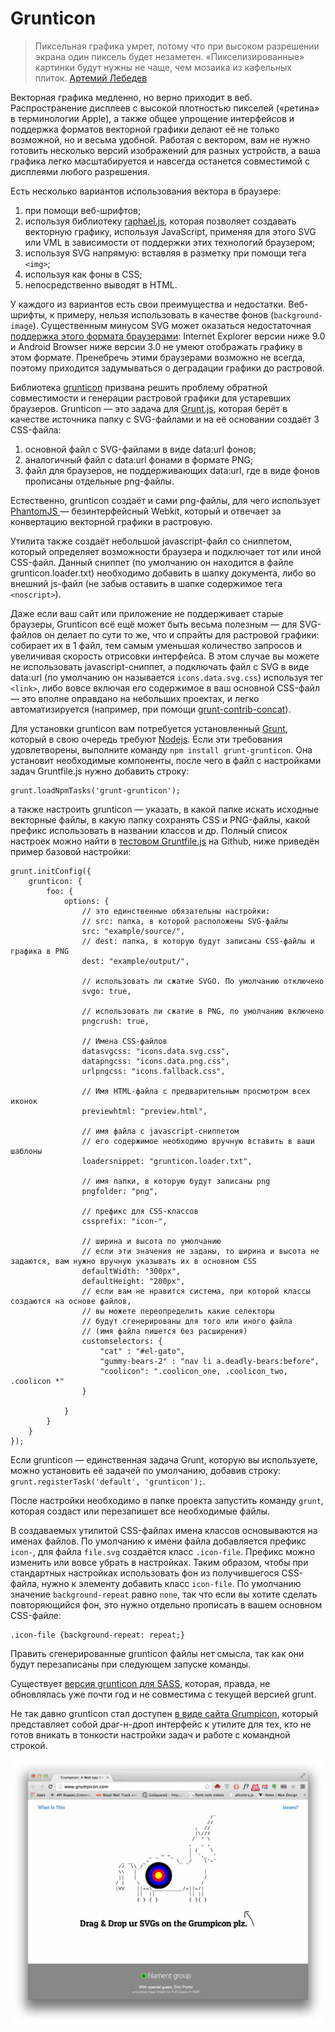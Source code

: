 # Grunticon

> Пиксельная графика умрет, потому что при высоком разрешении экрана один
пиксель будет незаметен. «Пикселизированные» картинки будут нужны не чаще, чем
мозаика из кафельных плиток. [Артемий Лебедев][1]

Векторная графика медленно, но верно приходит в веб. Распространение дисплеев
с высокой плотностью пикселей («ретина» в терминологии Apple), а также общее
упрощение интерфейсов и поддержка форматов векторной графики делают её не
только возможной, но и весьма удобной. Работая с вектором, вам не нужно
готовить несколько версий изображений для разных устройств, а ваша графика
легко масштабируется и навсегда останется совместимой с дисплеями любого
разрешения.

Есть несколько вариантов использования вектора в браузере:

1. при помощи веб-шрифтов;
2. используя библиотеку [raphael.js][2], которая позволяет создавать векторную
графику, используя JavaScript, применяя для этого SVG или VML в зависимости от
поддержки этих технологий браузером;
3. используя SVG напрямую: вставляя в разметку при помощи тега `<img>`;
4. используя как фоны в CSS;
5. непосредственно выводят в HTML.

У каждого из вариантов есть свои преимущества и недостатки. Веб-шрифты, к
примеру, нельзя использовать в качестве фонов (`background-image`).
Существенным минусом SVG может оказаться недостаточная [поддержка этого
формата браузерами][3]: Internet Explorer версии ниже 9.0 и Android Browser
ниже версии 3.0 не умеют отображать графику в этом формате. Пренебречь этими
браузерами возможно не всегда, поэтому приходится задумываться о деградации
графики до растровой.

Библиотека [grunticon][4] призвана решить проблему обратной совместимости и
генерации растровой графики для устаревших браузеров. Grunticon — это задача
для [Grunt.js][5], которая берёт в качестве источника папку с SVG-файлами и на
её основании создаёт 3 CSS-файла:

1. основной файл с SVG-файлами в виде data:url фонов;
2. аналогичный файл с data:url фонами в формате PNG;
3. файл для браузеров, не поддерживающих data:url, где в виде фонов прописаны
отдельные png-файлы.

Естественно, grunticon создаёт и сами png-файлы, для чего использует [PhantomJS
][6] — безинтерфейсный Webkit, который и отвечает за конвертацию векторной
графики в растровую.

Утилита также создаёт небольшой javascript-файл со сниппетом, который определяет 
возможности браузера и подключает тот или иной CSS-файл. Данный сниппет (по 
умолчанию он находится в файле grunticon.loader.txt) необходимо добавить в шапку 
документа, либо во внешний js-файл (не забыв оставить в шапке содержимое тега 
`<noscript>`).

Даже если ваш сайт или приложение не поддерживает старые браузеры, Grunticon 
всё ещё может быть весьма полезным — для SVG-файлов он делает по сути то же, 
что и спрайты для растровой графики: собирает их в 1 файл, тем самым уменьшая 
количество запросов и увеличивая скорость отрисовки интерфейса. В этом случае 
вы можете не использовать javascript-сниппет, а подключать файл с SVG в виде 
data:url (по умолчанию он называется `icons.data.svg.css`) используя тег 
`<link>`, либо вовсе включая его содержимое в ваш основной CSS-файл — это 
вполне оправдано на небольших проектах, и легко автоматизируется (например, 
при помощи [grunt-contrib-concat][7]).

Для установки grunticon вам потребуется установленный [Grunt][8], который в 
свою очередь требуют [Nodejs](http://nodejs.org/). Если эти требования 
удовлетворены, выполните команду `npm install grunt-grunticon`. Она установит 
необходимые компоненты, после чего в файл с настройками задач Gruntfile.js 
нужно добавить строку:

	grunt.loadNpmTasks('grunt-grunticon');

а также настроить grunticon — указать, в какой папке искать исходные векторные 
файлы, в какую папку сохранять CSS и PNG-файлы, какой префикс использовать в 
названии классов и др. Полный список настроек можно найти в 
[тестовом Gruntfile.js][9] на Github, ниже приведён пример базовой настройки:


	grunt.initConfig({
		grunticon: {
			foo: {
				options: {
					// это единственные обязательны настройки:
					// src: папка, в которой расположены SVG-файлы
					src: "example/source/",
					// dest: папка, в которую будут записаны CSS-файлы и графика в PNG
					dest: "example/output/",

					// использовать ли сжатие SVGO. По умолчанию отключено
					svgo: true,

					// использовать ли сжатие в PNG, по умолчанию включено
					pngcrush: true,

					// Имена CSS-файлов
					datasvgcss: "icons.data.svg.css",
					datapngcss: "icons.data.png.css",
					urlpngcss: "icons.fallback.css",

					// Имя HTML-файла с предварительным просмотром всех иконок
					previewhtml: "preview.html",

					// имя файла с javascript-сниппетом
					// его содержимое необходимо вручную вставить в ваши шаблоны
					loadersnippet: "grunticon.loader.txt",

					// имя папки, в которую будут записаны png
					pngfolder: "png",

					// префикс для CSS-классов
					cssprefix: "icon-",

					// ширина и высота по умолчанию
					// если эти значения не заданы, то ширина и высота не задаются, вам нужно вручную указывать их в основном CSS
					defaultWidth: "300px",
					defaultHeight: "200px",
					// если вам не нравится система, при которой классы создаются на основе файлов,
					// вы можете переопределить какие селекторы
					// будут сгенерированы для того или иного файла
					// (имя файла пишется без расширения)
					customselectors: {
						"cat" : "#el-gato",
						"gummy-bears-2" : "nav li a.deadly-bears:before",
						"coolicon": ".coolicon_one, .coolicon_two, .coolicon *"
					}

				}
			}
		}
	});


Если grunticon — единственная задача Grunt, которую вы используете, можно 
установить её задачей по умолчанию, добавив строку: 
`grunt.registerTask('default', 'grunticon');`.

После настройки необходимо в папке проекта запустить команду `grunt`, которая 
создаст или перезапишет все необходимые файлы.

В создаваемых утилитой CSS-файлах имена классов основываются на именах файлов. 
По умолчанию к имени файла добавляется префикс `icon-`, для файла `file.svg` 
создаётся класс `.icon-file`. Префикс можно изменить или вовсе убрать в 
настройках. Таким образом, чтобы при стандартных настройках использовать фон из 
получившегося CSS-файла, нужно к элементу добавить класс `icon-file`. По 
умолчанию значение `background-repeat` равно `none`, так что если вы хотите 
сделать повторяющийся фон, это нужно отдельно прописать в вашем основном 
CSS-файле:

	.icon-file {background-repeat: repeat;}

Править сгенерированные grunticon файлы нет смысла, так как они будут 
перезаписаны при следующем запуске команды.

Существует [версия grunticon для SASS][10], которая, правда, не обновлялась уже 
почти год и не совместима с текущей версией grunt.

Не так давно grunticon стал доступен [в виде сайта Grumpicon][11], который 
представляет собой драг-н-дроп интерфейс к утилите для тех, кто не готов 
вникать в тонкости настройки задач и работе с командной строкой.

![Cкриншот][Сайт www.grumpicon.com]

[1]: http://www.artlebedev.ru/kovodstvo/sections/71/
[2]: http://raphaeljs.com/
[3]: http://caniuse.com/#search=SVG
[4]: https://github.com/filamentgroup/grunticon
[5]: http://gruntjs.com/
[6]: http://phantomjs.org/
[7]: https://github.com/gruntjs/grunt-contrib-concat
[8]: http://gruntjs.com/getting-started
[9]: https://github.com/filamentgroup/grunticon/blob/master/Gruntfile.js
[10]: https://github.com/zigotica/grunticon/
[11]: http://www.grumpicon.com/

[Сайт www.grumpicon.com]: img/grumpicon.com.png "Сайт www.grumpicon.com"
